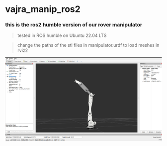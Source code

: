 # vajra_manip_ros2

### this is the ros2 humble version of our rover manipulator

> tested in ROS humble on Ubuntu 22.04 LTS

> change the paths of the stl files in manipulator.urdf to load meshes in rviz2


![Alt text](Screenshot.png)
